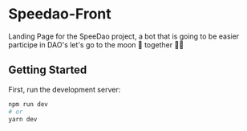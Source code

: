 # Speedao-Front

Landing Page for the SpeeDao project, a bot that is going to be easier participe in DAO's 
let's go to the moon 🌝 together 🤟🏽

## Getting Started

First, run the development server:

```bash
npm run dev
# or
yarn dev
```